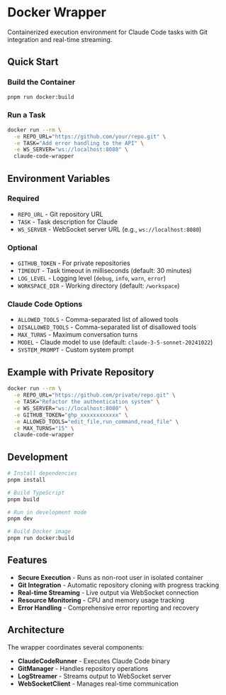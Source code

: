 # Docker Wrapper

Containerized execution environment for Claude Code tasks with Git integration and real-time streaming.

## Quick Start

### Build the Container

```bash
pnpm run docker:build
```

### Run a Task

```bash
docker run --rm \
  -e REPO_URL="https://github.com/your/repo.git" \
  -e TASK="Add error handling to the API" \
  -e WS_SERVER="ws://localhost:8080" \
  claude-code-wrapper
```

## Environment Variables

### Required
- `REPO_URL` - Git repository URL
- `TASK` - Task description for Claude
- `WS_SERVER` - WebSocket server URL (e.g., `ws://localhost:8080`)

### Optional
- `GITHUB_TOKEN` - For private repositories
- `TIMEOUT` - Task timeout in milliseconds (default: 30 minutes)
- `LOG_LEVEL` - Logging level (`debug`, `info`, `warn`, `error`)
- `WORKSPACE_DIR` - Working directory (default: `/workspace`)

### Claude Code Options
- `ALLOWED_TOOLS` - Comma-separated list of allowed tools
- `DISALLOWED_TOOLS` - Comma-separated list of disallowed tools  
- `MAX_TURNS` - Maximum conversation turns
- `MODEL` - Claude model to use (default: `claude-3-5-sonnet-20241022`)
- `SYSTEM_PROMPT` - Custom system prompt

## Example with Private Repository

```bash
docker run --rm \
  -e REPO_URL="https://github.com/private/repo.git" \
  -e TASK="Refactor the authentication system" \
  -e WS_SERVER="ws://localhost:8080" \
  -e GITHUB_TOKEN="ghp_xxxxxxxxxxxx" \
  -e ALLOWED_TOOLS="edit_file,run_command,read_file" \
  -e MAX_TURNS="15" \
  claude-code-wrapper
```

## Development

```bash
# Install dependencies
pnpm install

# Build TypeScript
pnpm build

# Run in development mode
pnpm dev

# Build Docker image
pnpm run docker:build
```

## Features

- **Secure Execution** - Runs as non-root user in isolated container
- **Git Integration** - Automatic repository cloning with progress tracking
- **Real-time Streaming** - Live output via WebSocket connection
- **Resource Monitoring** - CPU and memory usage tracking
- **Error Handling** - Comprehensive error reporting and recovery

## Architecture

The wrapper coordinates several components:
- **ClaudeCodeRunner** - Executes Claude Code binary
- **GitManager** - Handles repository operations
- **LogStreamer** - Streams output to WebSocket server
- **WebSocketClient** - Manages real-time communication